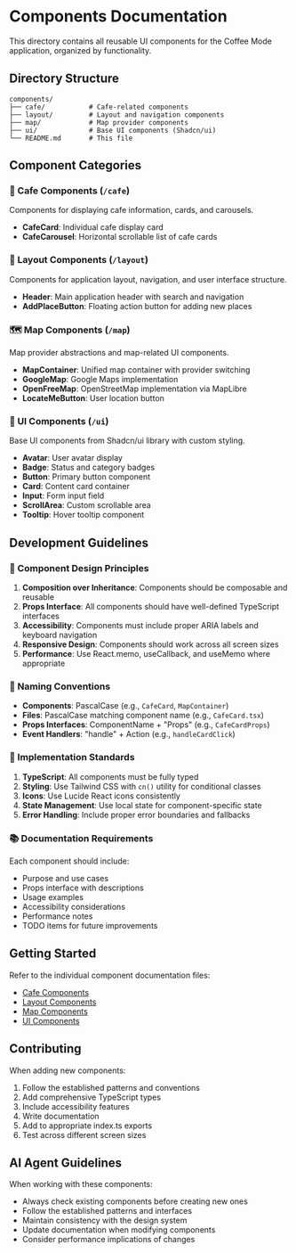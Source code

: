 # Components Documentation

This directory contains all reusable UI components for the Coffee Mode application, organized by functionality.

## Directory Structure

```
components/
├── cafe/           # Cafe-related components
├── layout/         # Layout and navigation components
├── map/            # Map provider components
├── ui/             # Base UI components (Shadcn/ui)
└── README.md       # This file
```

## Component Categories

### 🏪 Cafe Components (`/cafe`)
Components for displaying cafe information, cards, and carousels.
- **CafeCard**: Individual cafe display card
- **CafeCarousel**: Horizontal scrollable list of cafe cards

### 🎨 Layout Components (`/layout`)
Components for application layout, navigation, and user interface structure.
- **Header**: Main application header with search and navigation
- **AddPlaceButton**: Floating action button for adding new places

### 🗺️ Map Components (`/map`)
Map provider abstractions and map-related UI components.
- **MapContainer**: Unified map container with provider switching
- **GoogleMap**: Google Maps implementation
- **OpenFreeMap**: OpenStreetMap implementation via MapLibre
- **LocateMeButton**: User location button

### 🧩 UI Components (`/ui`)
Base UI components from Shadcn/ui library with custom styling.
- **Avatar**: User avatar display
- **Badge**: Status and category badges
- **Button**: Primary button component
- **Card**: Content card container
- **Input**: Form input field
- **ScrollArea**: Custom scrollable area
- **Tooltip**: Hover tooltip component

## Development Guidelines

### 🎯 Component Design Principles

1. **Composition over Inheritance**: Components should be composable and reusable
2. **Props Interface**: All components should have well-defined TypeScript interfaces
3. **Accessibility**: Components must include proper ARIA labels and keyboard navigation
4. **Responsive Design**: Components should work across all screen sizes
5. **Performance**: Use React.memo, useCallback, and useMemo where appropriate

### 📝 Naming Conventions

- **Components**: PascalCase (e.g., `CafeCard`, `MapContainer`)
- **Files**: PascalCase matching component name (e.g., `CafeCard.tsx`)
- **Props Interfaces**: ComponentName + "Props" (e.g., `CafeCardProps`)
- **Event Handlers**: "handle" + Action (e.g., `handleCardClick`)

### 🔧 Implementation Standards

1. **TypeScript**: All components must be fully typed
2. **Styling**: Use Tailwind CSS with `cn()` utility for conditional classes
3. **Icons**: Use Lucide React icons consistently
4. **State Management**: Use local state for component-specific state
5. **Error Handling**: Include proper error boundaries and fallbacks

### 📚 Documentation Requirements

Each component should include:
- Purpose and use cases
- Props interface with descriptions
- Usage examples
- Accessibility considerations
- Performance notes
- TODO items for future improvements

## Getting Started

Refer to the individual component documentation files:
- [Cafe Components](./cafe/CAFE_COMPONENTS.md)
- [Layout Components](./layout/LAYOUT_COMPONENTS.md)
- [Map Components](./map/MAP_COMPONENTS.md)
- [UI Components](./ui/UI_COMPONENTS.md)

## Contributing

When adding new components:
1. Follow the established patterns and conventions
2. Add comprehensive TypeScript types
3. Include accessibility features
4. Write documentation
5. Add to appropriate index.ts exports
6. Test across different screen sizes

## AI Agent Guidelines

When working with these components:
- Always check existing components before creating new ones
- Follow the established patterns and interfaces
- Maintain consistency with the design system
- Update documentation when modifying components
- Consider performance implications of changes